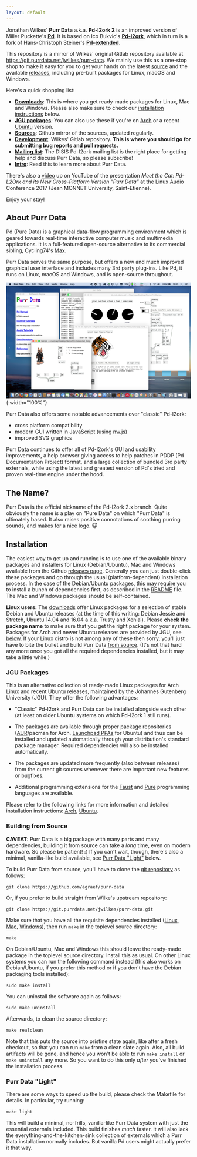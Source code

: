 ```yaml
---
layout: default
---
```


Jonathan Wilkes' **Purr Data** a.k.a. **Pd-l2ork 2** is an improved version of Miller Puckette's **[Pd](http://puredata.info/)**. It is based on Ico Bukvic's **[Pd-l2ork](http://l2ork.music.vt.edu/main/make-your-own-l2ork/software/)**, which in turn is a fork of Hans-Christoph Steiner's **[Pd-extended](http://puredata.info/downloads/pd-extended)**.

This repository is a mirror of Wilkes' original Gitlab repository available at <https://git.purrdata.net/jwilkes/purr-data>. We mainly use this as a one-stop shop to make it easy for you to get your hands on the latest [source](https://github.com/agraef/purr-data) and the available [releases](https://github.com/agraef/purr-data/releases), including pre-built packages for Linux, macOS and Windows.

Here's a quick shopping list:

- [**Downloads**](https://github.com/agraef/purr-data/releases): This is where you get ready-made packages for Linux, Mac and Windows. Please also make sure to check our [installation instructions](#installation) below.
- [**JGU packages**](#jgu-packages): You can also use these if you're on [Arch](https://l2orkaur.bitbucket.io/) or a recent [Ubuntu](https://l2orkubuntu.bitbucket.io/) version.
- [**Sources**](https://github.com/agraef/purr-data): Github mirror of the sources, updated regularly.
- [**Development**](https://git.purrdata.net/jwilkes/purr-data): Wilkes' Gitlab repository. **This is where you should go for submitting bug reports and pull requests.**
- [**Mailing list**](http://disis.music.vt.edu/listinfo/l2ork-dev): The DISIS Pd-l2ork mailing list is the right place for getting help and discuss Purr Data, so please subscribe!
- [**Intro**](https://agraef.github.io/purr-data-intro): Read this to learn more about Purr Data.

There's also a [video](https://www.youtube.com/watch?v=T1wo496Zx0s) up on YouTube of the presentation *Meet the Cat: Pd-L2Ork and its New Cross-Platform Version "Purr Data"* at the Linux Audio Conference 2017 (Jean MONNET University, Saint-Etienne).

Enjoy your stay!

## About Purr Data

Pd (Pure Data) is a graphical data-flow programming environment which is geared towards real-time interactive computer music and multimedia applications. It is a full-featured open-source alternative to its commercial sibling, Cycling74's [Max](https://cycling74.com/).

Purr Data serves the same purpose, but offers a new and much improved graphical user interface and includes many 3rd party plug-ins. Like Pd, it runs on Linux, macOS and Windows, and is open-source throughout.

![Purr Data running on macOS.](purr-data.png){:width="100%"}

Purr Data also offers some notable advancements over "classic" Pd-l2ork:

- cross platform compatibility
- modern GUI written in JavaScript (using [nw.js](https://nwjs.io/))
- improved SVG graphics

Purr Data continues to offer all of Pd-l2ork's GUI and usability improvements, a help browser giving access to help patches in PDDP (Pd Documentation Project) format, and a large collection of bundled 3rd party externals, while using the latest and greatest version of Pd's tried and proven real-time engine under the hood.

## The Name?

Purr Data is the official nickname of the Pd-l2ork 2.x branch. Quite obviously the name is a play on "Pure Data" on which "Purr Data" is ultimately based. It also raises positive connotations of soothing purring sounds, and makes for a nice logo. 😺

## Installation

The easiest way to get up and running is to use one of the available binary packages and installers for Linux (Debian/Ubuntu), Mac and Windows available from the Github [releases page](https://github.com/agraef/purr-data/releases). Generally you can just double-click these packages and go through the usual (platform-dependent) installation process. In the case of the Debian/Ubuntu packages, this may require you to install a bunch of dependencies first, as described in the [README](https://github.com/agraef/purr-data/blob/master/README.md#linux) file. The Mac and Windows packages should be self-contained.

**Linux users:** The [downloads](https://github.com/agraef/purr-data/releases) offer Linux packages for a selection of stable Debian and Ubuntu releases (at the time of this writing: Debian Jessie and Stretch, Ubuntu 14.04 and 16.04 a.k.a. Trusty and Xenial). Please **check the package name** to make sure that you get the right package for your system. Packages for Arch and newer Ubuntu releases are provided by JGU, see [below](#jgu-packages). If your Linux distro is not among any of these then sorry, you'll just have to bite the bullet and build Purr Data [from source](#building-from-source). (It's not that hard any more once you got all the required dependencies installed, but it may take a little while.)

### JGU Packages

This is an alternative collection of ready-made Linux packages for Arch Linux and recent Ubuntu releases, maintained by the Johannes Gutenberg University (JGU). They offer the following advantages:

- "Classic" Pd-l2ork and Purr Data can be installed alongside each other (at least on older Ubuntu systems on which Pd-l2ork 1 still runs).

- The packages are available through proper package repositories ([AUR](https://aur.archlinux.org)/pacman for Arch, [Launchpad PPAs](https://launchpad.net/%7Edr-graef) for Ubuntu) and thus can be installed and updated automatically through your distribution's standard package manager. Required dependencies will also be installed automatically.

- The packages are updated more frequently (also between releases) from the current git sources whenever there are important new features or bugfixes.

- Additional programming extensions for the [Faust](http://faust.grame.fr/) and [Pure](https://agraef.github.io/pure-lang/) programming languages are available.

Please refer to the following links for more information and detailed installation instructions: [Arch](https://l2orkaur.bitbucket.io/), [Ubuntu](https://l2orkubuntu.bitbucket.io/).

### Building from Source

**CAVEAT:** Purr Data is a big package with many parts and many dependencies, building it from source can take a *long* time, even on modern hardware. So please be patient! :) If you can't wait, though, there's also a minimal, vanilla-like build available, see [Purr Data "Light"](#purr-data-light) below.

To build Purr Data from source, you'll have to clone the [git repository](https://github.com/agraef/purr-data) as follows:

    git clone https://github.com/agraef/purr-data

Or, if you prefer to build straight from Wilke's upstream repository:

    git clone https://git.purrdata.net/jwilkes/purr-data.git

Make sure that you have all the requisite dependencies installed ([Linux](https://github.com/agraef/purr-data/blob/master/README.md#linux), [Mac](https://github.com/agraef/purr-data/blob/master/README.md#osx-64-bit-using-homebrew), [Windows](https://github.com/agraef/purr-data/blob/master/README.md#windows-32-bit-using-msys2)), then run `make` in the toplevel source directory:

    make

On Debian/Ubuntu, Mac and Windows this should leave the ready-made package in the toplevel source directory. Install this as usual. On other Linux systems you can run the following command instead (this also works on Debian/Ubuntu, if you prefer this method or if you don't have the Debian packaging tools installed):

    sudo make install

You can uninstall the software again as follows:

    sudo make uninstall

Afterwards, to clean the source directory:

    make realclean

Note that this puts the source into pristine state again, like after a fresh checkout, so that you can run `make` from a clean slate again. Also, all build artifacts will be gone, and hence you won't be able to run `make install` or `make uninstall` any more. So you want to do this only *after* you've finished the installation process.

### Purr Data "Light"

There are some ways to speed up the build, please check the Makefile for details. In particular, try running:

    make light

This will build a minimal, no-frills, vanilla-like Purr Data system with just the essential externals included. This build finishes *much* faster. It will also lack the everything-and-the-kitchen-sink collection of externals which a Purr Data installation normally includes. But vanilla Pd users might actually prefer it that way.

